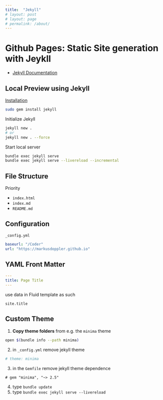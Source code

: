 ```yaml
---
title:  "Jekyll"
# layout: post
# layout: page
# permalink: /about/
---
```


# Github Pages: Static Site generation with Jeykll

* [Jekyll Documentation](https://jekyllrb.com)



## Local Preview using Jekyll

[Installation](https://jekyllrb.com/docs/installation/)
```zsh
sudo gem install jekyll
```

Initialize Jekyll
```zsh
jekyll new .
# or
jekyll new . --force
```

Start local server
```zsh
bundle exec jekyll serve
bundle exec jekyll serve --livereload --incremental
```


## File Structure

Priority
* `index.html`
* `index.md`
* `README.md`





## Configuration

`_config.yml`

```yaml
baseurl: "/Coder"
url: "https://markusdoppler.github.io"
```



## YAML Front Matter


```yaml
---
title: Page Title
---
```

use data in Fluid template as such
```
site.title
```

## Custom Theme

1. **Copy theme folders** from e.g. the `minima` theme
```zsh
open $(bundle info --path minima)
```
2. in `_config.yml` remove jekyll theme
```yaml
# theme: minima
```
3. in the `Gemfile` remove jekyll theme dependence
```gem
# gem "minima", "~> 2.5"
```
4. type `bundle update`
5. type `bundle exec jekyll serve --livereload`
